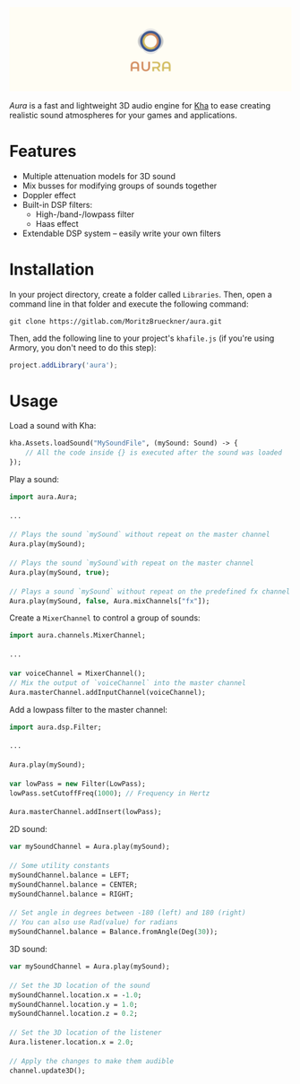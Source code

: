 ![aura_banner.png](.gitlab/aura_banner.png)

*Aura* is a fast and lightweight 3D audio engine for [Kha](https://kha.tech/) to ease creating realistic sound atmospheres for your games and applications.

# Features

- Multiple attenuation models for 3D sound
- Mix busses for modifying groups of sounds together
- Doppler effect
- Built-in DSP filters:
  - High-/band-/lowpass filter
  - Haas effect
- Extendable DSP system – easily write your own filters

# Installation

In your project directory, create a folder called `Libraries`. Then, open a command line in that folder and execute the following command:

```
git clone https://gitlab.com/MoritzBrueckner/aura.git
```

Then, add the following line to your project's `khafile.js` (if you're using Armory, you don't need to do this step):

```js
project.addLibrary('aura');
```

# Usage

Load a sound with Kha:

```haxe
kha.Assets.loadSound("MySoundFile", (mySound: Sound) -> {
    // All the code inside {} is executed after the sound was loaded
});
```

Play a sound:

```haxe
import aura.Aura;

...

// Plays the sound `mySound` without repeat on the master channel
Aura.play(mySound);

// Plays the sound `mySound`with repeat on the master channel
Aura.play(mySound, true);

// Plays a sound `mySound` without repeat on the predefined fx channel
Aura.play(mySound, false, Aura.mixChannels["fx"]);
```

Create a `MixerChannel` to control a group of sounds:

```haxe
import aura.channels.MixerChannel;

...

var voiceChannel = MixerChannel();
// Mix the output of `voiceChannel` into the master channel
Aura.masterChannel.addInputChannel(voiceChannel);
```

Add a lowpass filter to the master channel:

```haxe
import aura.dsp.Filter;

...

Aura.play(mySound);

var lowPass = new Filter(LowPass);
lowPass.setCutoffFreq(1000); // Frequency in Hertz

Aura.masterChannel.addInsert(lowPass);
```

2D sound:

```haxe
var mySoundChannel = Aura.play(mySound);

// Some utility constants
mySoundChannel.balance = LEFT;
mySoundChannel.balance = CENTER;
mySoundChannel.balance = RIGHT;

// Set angle in degrees between -180 (left) and 180 (right)
// You can also use Rad(value) for radians
mySoundChannel.balance = Balance.fromAngle(Deg(30));
```

3D sound:

```haxe
var mySoundChannel = Aura.play(mySound);

// Set the 3D location of the sound
mySoundChannel.location.x = -1.0;
mySoundChannel.location.y = 1.0;
mySoundChannel.location.z = 0.2;

// Set the 3D location of the listener
Aura.listener.location.x = 2.0;

// Apply the changes to make them audible
channel.update3D();
```
